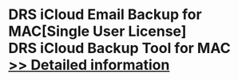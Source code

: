 # DRS iCloud Email Backup for MAC[Single User License]<br />DRS iCloud Backup Tool for MAC<br />[>> Detailed information](https://secure.shareit.com/shareit/product.html?productid=301004924&affiliateid=200057808)